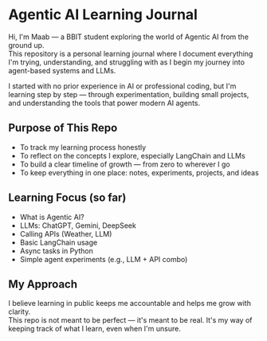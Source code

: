 #  Agentic AI Learning Journal

Hi, I'm Maab — a BBIT student exploring the world of Agentic AI from the ground up.  
This repository is a personal learning journal where I document everything I'm trying, understanding, and struggling with as I begin my journey into agent-based systems and LLMs.

I started with no prior experience in AI or professional coding, but I'm learning step by step — through experimentation, building small projects, and understanding the tools that power modern AI agents.


## Purpose of This Repo

- To track my learning process honestly
- To reflect on the concepts I explore, especially LangChain and LLMs
- To build a clear timeline of growth — from zero to wherever I go
- To keep everything in one place: notes, experiments, projects, and ideas

## Learning Focus (so far)

- What is Agentic AI?
- LLMs: ChatGPT, Gemini, DeepSeek
- Calling APIs (Weather, LLM)
- Basic LangChain usage
- Async tasks in Python
- Simple agent experiments (e.g., LLM + API combo)

##  My Approach
I believe learning in public keeps me accountable and helps me grow with clarity.  
This repo is not meant to be perfect — it's meant to be real. It's my way of keeping track of what I learn, even when I'm unsure.

